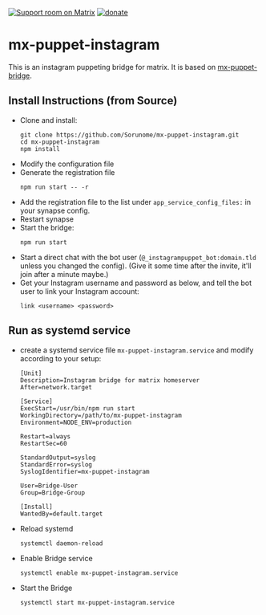 [![Support room on Matrix](https://img.shields.io/matrix/mx-puppet-bridge:sorunome.de.svg?label=%23mx-puppet-bridge%3Asorunome.de&logo=matrix&server_fqdn=sorunome.de)](https://matrix.to/#/#mx-puppet-bridge:sorunome.de) [![donate](https://liberapay.com/assets/widgets/donate.svg)](https://liberapay.com/Sorunome/donate)

# mx-puppet-instagram
This is an instagram puppeting bridge for matrix. It is based on [mx-puppet-bridge](https://github.com/Sorunome/mx-puppet-bridge).

## Install Instructions (from Source)
* Clone and install:
  ```
  git clone https://github.com/Sorunome/mx-puppet-instagram.git
  cd mx-puppet-instagram
  npm install
  ```
* Modify the configuration file
* Generate the registration file
  ```
  npm run start -- -r
  ```
* Add the registration file to the list under `app_service_config_files:` in your synapse config.
* Restart synapse
* Start the bridge:
  ```
  npm run start
  ```
* Start a direct chat with the bot user (`@_instagrampuppet_bot:domain.tld` unless you changed the config).
  (Give it some time after the invite, it'll join after a minute maybe.)
* Get your Instagram username and password as below, and tell the bot user to link your Instagram account:
  ```
  link <username> <password>
  ```
## Run as systemd service
* create a systemd service file `mx-puppet-instagram.service` and modify according to your setup:
  ```
  [Unit]
  Description=Instagram bridge for matrix homeserver
  After=network.target

  [Service]
  ExecStart=/usr/bin/npm run start
  WorkingDirectory=/path/to/mx-puppet-instagram
  Environment=NODE_ENV=production

  Restart=always
  RestartSec=60

  StandardOutput=syslog
  StandardError=syslog
  SyslogIdentifier=mx-puppet-instagram

  User=Bridge-User
  Group=Bridge-Group

  [Install]
  WantedBy=default.target
  ```
* Reload systemd
  ```
  systemctl daemon-reload
  ```
* Enable Bridge service
  ```
  systemctl enable mx-puppet-instagram.service
  ```
* Start the Bridge
  ```
  systemctl start mx-puppet-instagram.service
  ```
